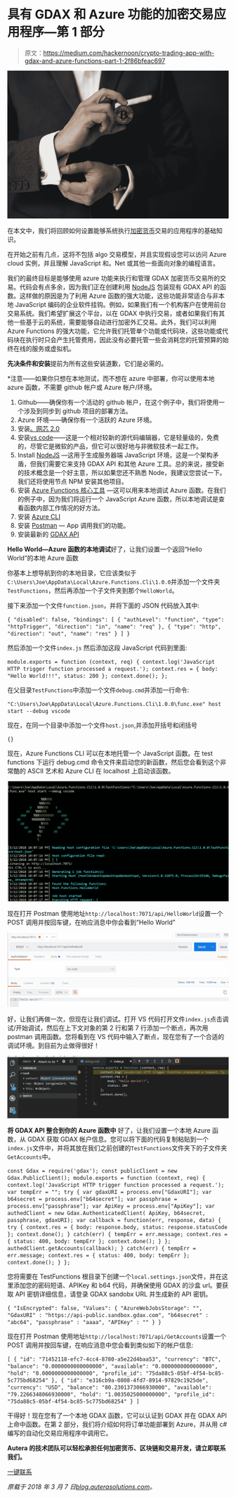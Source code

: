 # 具有 GDAX 和 Azure 功能的加密交易应用程序—第 1 部分

> 原文：<https://medium.com/hackernoon/crypto-trading-app-with-gdax-and-azure-functions-part-1-2f86bfeac697>

![](img/8119ec2ea5e9229748aae54a7116e3de.png)

在本文中，我们将回顾如何设置能够系统执行[加密货币](https://hackernoon.com/tagged/cryptocurrency)交易的应用程序的基础知识。

在开始之前有几点，这将不包括 algo 交易模型，并且实现假设您可以访问 Azure cloud 实例，并且理解 JavaScript 和。Net 或其他一些面向对象的编程语言。

我们的最终目标是能够使用 azure 功能来执行和管理 GDAX 加密货币交易所的交易。代码会有点多余，因为我们正在创建利用 [NodeJS](https://hackernoon.com/tagged/nodejs) 包装现有 GDAX API 的函数。这样做的原因是为了利用 Azure 函数的强大功能，这些功能非常适合与非本地 JavaScript 编码的企业软件挂钩。例如，如果我们有一个机构客户在使用前台交易系统。我们希望扩展这个平台，以在 GDAX 中执行交易，或者如果我们有其他一些基于云的系统，需要能够自动进行加密外汇交易。此外，我们可以利用 Azure Functions 的强大功能，它允许我们托管单个功能或代码块，这些功能或代码块在执行时只会产生托管费用，因此没有必要托管一些会消耗您的托管预算的始终在线的服务或虚拟机。

**先决条件和安装**提前为所有这些安装道歉，它们是必需的。

*注意——如果你只想在本地测试，而不想在 azure 中部署，你可以使用本地 azure 函数，不需要 github 帐户或 Azure 帐户/环境。

1.  Github——确保你有一个活动的 github 帐户，在这个例子中，我们将使用一个涉及到同步到 github 项目的部署方法。
2.  Azure 环境——确保你有一个活跃的 Azure 环境。
3.  安装[。网芯 2.0](https://www.microsoft.com/net/core)
4.  安装[vs code](https://en.wikipedia.org/wiki/Visual_Studio_Code)——这是一个相对较新的源代码编辑器，它是轻量级的，免费的，尽管它是微软的产品，但它可以很好地与非微软技术一起工作。
5.  Install [NodeJS](https://nodejs.org/en/download/) —这用于生成服务器端 JavaScript 环境，这是一个架构矛盾，但我们需要它来支持 GDAX API 和其他 Azure 工具。总的来说，接受新的技术概念是一个好主意，所以如果您还不熟悉 Node，我建议您尝试一下。我们还将使用节点 NPM 安装其他项目。
6.  安装 [Azure Functions 核心工具](https://www.npmjs.com/package/azure-functions-core-tools) —这可以用来本地调试 Azure 函数。在我们的例子中，因为我们将运行一个 JavaScript Azure 函数，所以本地调试是查看函数内部工作情况的好方法。
7.  安装 [Azure CLI](https://docs.microsoft.com/en-us/cli/azure/?view=azure-cli-latest)
8.  安装 [Postman](https://www.getpostman.com/) — App 调用我们的功能。
9.  安装最新的 [GDAX API](https://www.npmjs.com/package/gdax)

**Hello World—Azure 函数的本地调试**好了，让我们设置一个返回“Hello World”的本地 Azure 函数

你基本上想导航到你的本地目录，它应该类似于`C:\Users\Joe\AppData\Local\Azure.Functions.Cli\1.0.0`并添加一个文件夹`TestFunctions`，然后再添加一个子文件夹到那个`HelloWorld`。

接下来添加一个文件`function.json`，并将下面的 JSON 代码放入其中:

```
{ "disabled": false, "bindings": [ { "authLevel": "function", "type": "httpTrigger", "direction": "in", "name": "req" }, { "type": "http", "direction": "out", "name": "res" } ] }
```

然后添加一个文件`index.js`
然后添加这段 JavaScript 代码到里面:

```
module.exports = function (context, req) { context.log('JavaScript HTTP trigger function processed a request.'); context.res = { body: "Hello World!!!", status: 200 }; context.done(); };
```

在父目录`TestFunctions`中添加一个文件`debug.cmd`并添加一行命令:

```
"C:\Users\Joe\AppData\Local\Azure.Functions.Cli\1.0.0\func.exe" host start --debug vscode
```

现在，在同一个目录中添加一个文件`host.json`,并添加开括号和闭括号

```
{}
```

现在，Azure Functions CLI 可以在本地托管一个 JavaScript 函数。在 test functions 下运行 debug.cmd 命令文件来启动您的新函数，然后您会看到这个非常酷的 ASCII 艺术和 Azure CLI 在 localhost 上启动该函数。

![](img/d1749a847f03fc8e794dbf10e72a0f7f.png)

现在打开 Postman 使用地址`http://localhost:7071/api/HelloWorld`设置一个 POST 调用并按回车键，在响应消息中你会看到“Hello World”

![](img/bde451a8e607c8284464d13d18379434.png)

好，让我们再做一次，但现在让我们调试。打开 VS 代码打开文件`index.js`点击调试/开始调试，然后在上下文对象的第 2 行和第 7 行添加一个断点，再次用 postman 调用函数。您将看到在 VS 代码中输入了断点，现在您有了一个合适的调试环境。到目前为止做得很好！

![](img/ca24f3b21484481033040dfaa3cbb826.png)

**将 GDAX API 整合到你的 Azure 函数中**
好了，让我们设置一个本地 Azure 函数，从 GDAX 获取 GDAX 帐户信息。您可以将下面的代码复制粘贴到一个`index.js`文件中，并将其放在我们之前创建的`TestFunctions`文件夹下的子文件夹`GetAccounts`中。

```
const Gdax = require('gdax'); const publicClient = new Gdax.PublicClient(); module.exports = function (context, req) { context.log('JavaScript HTTP trigger function processed a request.'); var tempErr = ""; try { var gdaxURI = process.env["GdaxURI"]; var b64secret = process.env["b64secret"]; var passphrase = process.env["passphrase"]; var ApiKey = process.env["ApiKey"]; var authedClient = new Gdax.AuthenticatedClient( ApiKey, b64secret, passphrase, gdaxURI); var callback = function(err, response, data) { try { context.res = { body: response.body, status: response.statusCode }; context.done(); } catch(err) { tempErr = err.message; context.res = { status: 400, body: tempErr }; context.done(); } }; authedClient.getAccounts(callback); } catch(err) { tempErr = err.message; context.res = { status: 400, body: tempErr }; context.done(); } };
```

您将需要在 TestFunctions 根目录下创建一个`local.settings.json`文件，并在这里添加您的密码短语、APIKey 和 b64 代码，并确保使用 GDAX 的沙盒 url。要获取 API 密钥详细信息，请登录 GDAX sandobx URL 并生成新的 API 密钥。

```
{ "IsEncrypted": false, "Values": { "AzureWebJobsStorage": "", "GdaxURI" : "https://api-public.sandbox.gdax.com", "b64secret" : "abc64", "passphrase" : "aaaa", "APIKey" : "" } }
```

现在打开 Postman 使用地址`http://localhost:7071/api/GetAccounts`设置一个 POST 调用并按回车键，在响应消息中您会看到类似如下的帐户信息:

```
[ { "id": "71452118-efc7-4cc4-8780-a5e22d4baa53", "currency": "BTC", "balance": "0.0000000000000000", "available": "0.0000000000000000", "hold": "0.0000000000000000", "profile_id": "75da88c5-05bf-4f54-bc85-5c775bd68254" }, { "id": "e316cb9a-0808-4fd7-8914-97829c1925de", "currency": "USD", "balance": "80.2301373066930000", "available": "79.2266348066930000", "hold": "1.0035025000000000", "profile_id": "75da88c5-05bf-4f54-bc85-5c775bd68254" } ]
```

干得好！现在您有了一个本地 GDAX 函数，它可以认证到 GDAX 并在 GDAX API 上命中函数。在第 2 部分，我们将介绍如何将订单功能部署到 Azure，并从用 c#编写的自动化交易应用程序中调用它。

**Autera 的技术团队可以轻松承担任何加密货币、区块链和交易开发，请立即联系我们。**

[一键联系](mailto:info@auterasolutions.com?Subject=BI%20Consulting)

*原载于 2018 年 3 月 7 日*[*blog.auterasolutions.com*](http://blog.auterasolutions.com/crypto-trading-app-with-gdax-and-azure-functions-part-1/)*。*